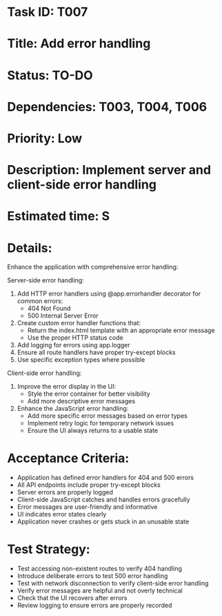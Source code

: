 # Task ID: T007
# Title: Add error handling
# Status: TO-DO
# Dependencies: T003, T004, T006
# Priority: Low
# Description: Implement server and client-side error handling
# Estimated time: S

# Details:
Enhance the application with comprehensive error handling:

Server-side error handling:
1. Add HTTP error handlers using @app.errorhandler decorator for common errors:
   - 404 Not Found
   - 500 Internal Server Error
2. Create custom error handler functions that:
   - Return the index.html template with an appropriate error message
   - Use the proper HTTP status code
3. Add logging for errors using app.logger
4. Ensure all route handlers have proper try-except blocks
5. Use specific exception types where possible

Client-side error handling:
1. Improve the error display in the UI:
   - Style the error container for better visibility
   - Add more descriptive error messages
2. Enhance the JavaScript error handling:
   - Add more specific error messages based on error types
   - Implement retry logic for temporary network issues
   - Ensure the UI always returns to a usable state

# Acceptance Criteria:
- Application has defined error handlers for 404 and 500 errors
- All API endpoints include proper try-except blocks
- Server errors are properly logged
- Client-side JavaScript catches and handles errors gracefully
- Error messages are user-friendly and informative
- UI indicates error states clearly
- Application never crashes or gets stuck in an unusable state

# Test Strategy:
- Test accessing non-existent routes to verify 404 handling
- Introduce deliberate errors to test 500 error handling
- Test with network disconnection to verify client-side error handling
- Verify error messages are helpful and not overly technical
- Check that the UI recovers after errors
- Review logging to ensure errors are properly recorded 